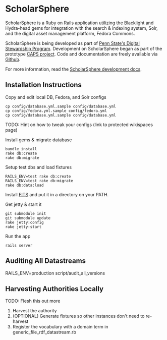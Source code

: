 ScholarSphere
=============
ScholarSphere is a Ruby on Rails application utilizing the Blacklight and Hydra-head gems for integration with the search & indexing system, Solr, and the digital asset management platform, Fedora Commons.

ScholarSphere is being developed as part of
[Penn State's Digital Stewardship Program](http://stewardship.psu.edu/).
Development on ScholarSphere began as part of the prototype
[CAPS project](http://stewardship.psu.edu/2011/02/caps-a-curation-platform-prototype.html). Code
and documentation are freely available via [Github](http://github.com/psu-stewardship/scholarsphere).

For more information, read the [ScholarSphere development docs](https://github.com/psu-stewardship/scholarsphere/wiki).

Installation Instructions
-------------------------

Copy and edit local DB, Fedora, and Solr configs

    cp config/database.yml.sample config/database.yml
    cp config/fedora.yml.sample config/fedora.yml
    cp config/database.yml.sample config/database.yml

TODO: Hint on how to tweak your configs (link to protected wikispaces page)

Install gems & migrate database

    bundle install
    rake db:create
    rake db:migrate

Setup test dbs and load fixtures

    RAILS_ENV=test rake db:create
    RAILS_ENV=test rake db:migrate
    rake db:data:load

Install [FITS](http://code.google.com/p/fits/) and put it in a
  directory on your PATH.

Get jetty & start it

    git submodule init
    git submodule update
    rake jetty:config
    rake jetty:start
  
Run the app
  
    rails server

Auditing All Datastreams
------------------------

RAILS_ENV=production script/audit_all_versions

Harvesting Authorities Locally
------------------------------

TODO: Flesh this out more

1. Harvest the authority
2. (OPTIONAL) Generate fixtures so other instances don't need to re-harvest
3. Register the vocabulary with a domain term in generic_file_rdf_datastream.rb


